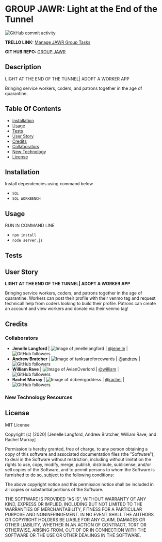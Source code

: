# GROUP JAWR: Light at the End of the Tunnel

![GitHub commit activity](https://img.shields.io/github/commit-activity/m/jenellelangford/Group-JAWR)

**TRELLO LINK:** [Manage JAWR Group Tasks](https://trello.com/b/E6amzYhr/group-jawr)

**GIT HUB REPO:** [GROUP JAWR](https://github.com/jenellelangford/Group-JAWR)


## Description

LIGHT AT THE END OF THE TUNNEL| ADOPT A WORKER APP

Bringing service workers, coders, and patrons together in the age of quarantine. 

## Table Of Contents

* [Installation](#installation)
* [Usage](#usage)
* [Tests](#tests)
* [User Story](#userstory)
* [Credits](#credits)
* [Collaborators](#collaborators)
* [New Technology](#newtechnologyresources)
* [License](#license)

## Installation

Install dependencies using command below
- `SQL`
- `SQL WORKBENCH`

## Usage
RUN IN COMMAND LINE
- `npm install`
- `node server.js`

## Tests


## User Story

**LIGHT AT THE END OF THE TUNNEL| ADOPT A WORKER APP**

Bringing service workers, coders, and patrons together in the age of quarantine. Workers can post their profile with their venmo tag and request technicall help from coders looking to build their profile. Patrons can create an account and view workers and donate via their venmo tag!

## Credits

### Collaborators
* **Jenelle Langford** | ![Image of jenellelangford](https://avatars0.githubusercontent.com/u/60627197?v=4&s=25) | [@jenelle](https://github.com/jenellelangford) | ![GitHub followers](https://img.shields.io/github/followers/jenellelangford?label=Follow&style=social)
* **Andrew Bratcher** | ![Image of tanksareforcowards](https://avatars1.githubusercontent.com/u/37027181?v=4&s=25) | [@andrew](https://github.com/tanksareforcowards) | ![GitHub followers](https://img.shields.io/github/followers/tanksareforcowards?label=Follow&style=social)
* **William Rave** | ![Image of AvianOverlord](https://avatars0.githubusercontent.com/u/47487767?v=4&s=25) | [@william](https://github.com/AvianOverlord) | ![GitHub followers](https://img.shields.io/github/followers/AvianOverlord?label=Follow&style=social)
* **Rachel Murray** | ![Image of dcbeergoddess](https://avatars0.githubusercontent.com/u/59098488?v=4&s=25) | [@rachel](https://github.com/dcbeergoddess) | ![GitHub followers](https://img.shields.io/github/followers/dcbeergoddess?label=Follow&style=social)

### New Technology Resources

## License

MIT License

Copyright (c) [2020] [Jenelle Langford, Andrew Bratcher, William Rave, and Rachel Murray]

Permission is hereby granted, free of charge, to any person obtaining a copy
of this software and associated documentation files (the "Software"), to deal
in the Software without restriction, including without limitation the rights
to use, copy, modify, merge, publish, distribute, sublicense, and/or sell
copies of the Software, and to permit persons to whom the Software is
furnished to do so, subject to the following conditions:

The above copyright notice and this permission notice shall be included in all
copies or substantial portions of the Software.

THE SOFTWARE IS PROVIDED "AS IS", WITHOUT WARRANTY OF ANY KIND, EXPRESS OR
IMPLIED, INCLUDING BUT NOT LIMITED TO THE WARRANTIES OF MERCHANTABILITY,
FITNESS FOR A PARTICULAR PURPOSE AND NONINFRINGEMENT. IN NO EVENT SHALL THE
AUTHORS OR COPYRIGHT HOLDERS BE LIABLE FOR ANY CLAIM, DAMAGES OR OTHER
LIABILITY, WHETHER IN AN ACTION OF CONTRACT, TORT OR OTHERWISE, ARISING FROM,
OUT OF OR IN CONNECTION WITH THE SOFTWARE OR THE USE OR OTHER DEALINGS IN THE
SOFTWARE.





